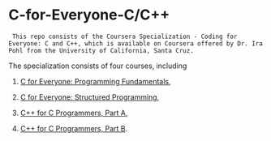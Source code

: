 # C-for-Everyone-C/C++

     This repo consists of the Coursera Specialization - Coding for Everyone: C and C++, which is available on Coursera offered by Dr. Ira Pohl from the University of California, Santa Cruz. 


The specialization consists of four courses, including 

   1. [C for Everyone: Programming Fundamentals](https://www.coursera.org/learn/c-for-everyone), 

   2. [C for Everyone: Structured Programming](https://www.coursera.org/learn/c-structured-programming), 

   3. [C++ for C Programmers, Part A](https://www.coursera.org/learn/c-plus-plus-a), 

   4. [C++ for C Programmers, Part B](https://www.coursera.org/learn/c-plus-plus-b).
